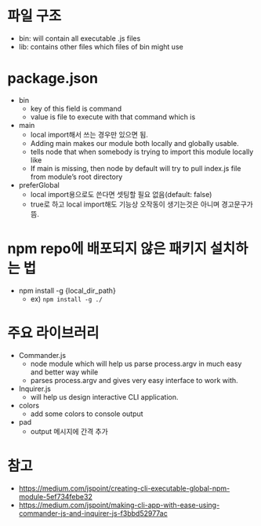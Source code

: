 # 파일 구조

- bin: will contain all executable .js files
- lib: contains other files which files of bin might use

# package.json

- bin
  - key of this field is command
  - value is file to execute with that command which is
- main
  - local import해서 쓰는 경우만 있으면 됨.
  - Adding main makes our module both locally and globally usable.
  - tells node that when somebody is trying to import this module locally like
  - If main is missing, then node by default will try to pull index.js file from module’s root directory
- preferGlobal
  - local import용으로도 쓴다면 셋팅할 필요 없음(default: false)
  - true로 하고 local import해도 기능상 오작동이 생기는것은 아니며 경고문구가 뜸.

# npm repo에 배포되지 않은 패키지 설치하는 법

- npm install -g {local_dir_path}
  - ex) `npm install -g ./`

# 주요 라이브러리

- Commander.js
  - node module which will help us parse process.argv in much easy and better way while
  - parses process.argv and gives very easy interface to work with.
- Inquirer.js
  - will help us design interactive CLI application.
- colors
  - add some colors to console output
- pad
  - output 메시지에 간격 추가

# 참고

- https://medium.com/jspoint/creating-cli-executable-global-npm-module-5ef734febe32
- https://medium.com/jspoint/making-cli-app-with-ease-using-commander-js-and-inquirer-js-f3bbd52977ac
